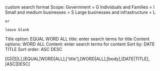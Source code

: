 custom search format
Scope:
    Government = G
    Individuals and Families = I
    Small and medium businesses = S
    Large businesses and infrastructure = L
    
    or 
    
    leave blank 
Title option:
    EQUAL
    WORD
    ALL
title:
    enter search terms for title
Content options:
    WORD
    ALL
Content:
    enter search terms for content
Sort by:
    DATE
    TITLE 
Sort order:
    ASC
    DESC

[G|I|S|L],[EQUAL|WORD|ALL],['title'],[WORD|ALL],[body],[DATE|TITLE],[ASC|DESC]